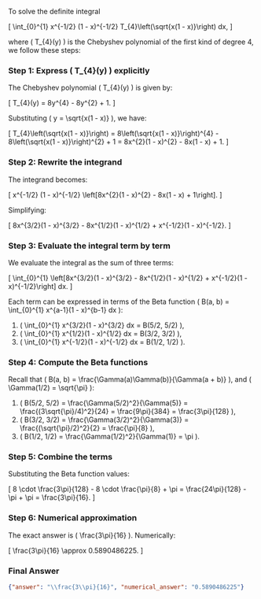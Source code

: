 To solve the definite integral 

\[
\int_{0}^{1} x^{-1/2} (1 - x)^{-1/2} T_{4}\left(\sqrt{x(1 - x)}\right) dx,
\]

where \( T_{4}(y) \) is the Chebyshev polynomial of the first kind of degree 4, we follow these steps:

### Step 1: Express \( T_{4}(y) \) explicitly
The Chebyshev polynomial \( T_{4}(y) \) is given by:

\[
T_{4}(y) = 8y^{4} - 8y^{2} + 1.
\]

Substituting \( y = \sqrt{x(1 - x)} \), we have:

\[
T_{4}\left(\sqrt{x(1 - x)}\right) = 8\left(\sqrt{x(1 - x)}\right)^{4} - 8\left(\sqrt{x(1 - x)}\right)^{2} + 1 = 8x^{2}(1 - x)^{2} - 8x(1 - x) + 1.
\]

### Step 2: Rewrite the integrand
The integrand becomes:

\[
x^{-1/2} (1 - x)^{-1/2} \left[8x^{2}(1 - x)^{2} - 8x(1 - x) + 1\right].
\]

Simplifying:

\[
8x^{3/2}(1 - x)^{3/2} - 8x^{1/2}(1 - x)^{1/2} + x^{-1/2}(1 - x)^{-1/2}.
\]

### Step 3: Evaluate the integral term by term
We evaluate the integral as the sum of three terms:

\[
\int_{0}^{1} \left[8x^{3/2}(1 - x)^{3/2} - 8x^{1/2}(1 - x)^{1/2} + x^{-1/2}(1 - x)^{-1/2}\right] dx.
\]

Each term can be expressed in terms of the Beta function \( B(a, b) = \int_{0}^{1} x^{a-1}(1 - x)^{b-1} dx \):

1. \( \int_{0}^{1} x^{3/2}(1 - x)^{3/2} dx = B(5/2, 5/2) \),
2. \( \int_{0}^{1} x^{1/2}(1 - x)^{1/2} dx = B(3/2, 3/2) \),
3. \( \int_{0}^{1} x^{-1/2}(1 - x)^{-1/2} dx = B(1/2, 1/2) \).

### Step 4: Compute the Beta functions
Recall that \( B(a, b) = \frac{\Gamma(a)\Gamma(b)}{\Gamma(a + b)} \), and \( \Gamma(1/2) = \sqrt{\pi} \):

1. \( B(5/2, 5/2) = \frac{\Gamma(5/2)^2}{\Gamma(5)} = \frac{(3\sqrt{\pi}/4)^2}{24} = \frac{9\pi}{384} = \frac{3\pi}{128} \),
2. \( B(3/2, 3/2) = \frac{\Gamma(3/2)^2}{\Gamma(3)} = \frac{(\sqrt{\pi}/2)^2}{2} = \frac{\pi}{8} \),
3. \( B(1/2, 1/2) = \frac{\Gamma(1/2)^2}{\Gamma(1)} = \pi \).

### Step 5: Combine the terms
Substituting the Beta function values:

\[
8 \cdot \frac{3\pi}{128} - 8 \cdot \frac{\pi}{8} + \pi = \frac{24\pi}{128} - \pi + \pi = \frac{3\pi}{16}.
\]

### Step 6: Numerical approximation
The exact answer is \( \frac{3\pi}{16} \). Numerically:

\[
\frac{3\pi}{16} \approx 0.5890486225.
\]

### Final Answer
```json
{"answer": "\\frac{3\\pi}{16}", "numerical_answer": "0.5890486225"}
```